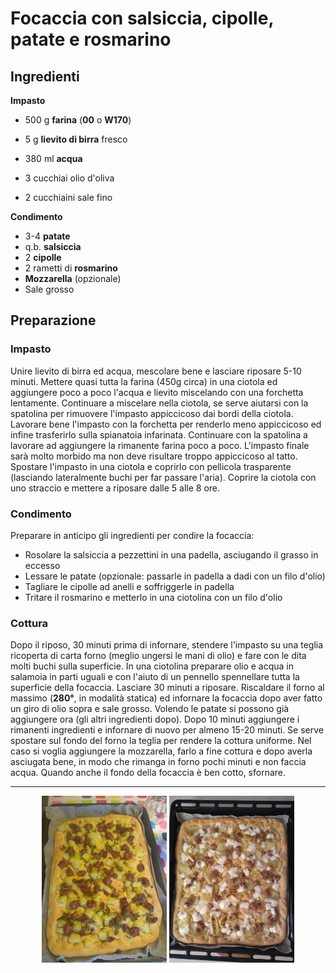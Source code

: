 # Focaccia con salsiccia, cipolle, patate e rosmarino

## Ingredienti

**Impasto**

* 500 g **farina** (**00** o **W170**)

* 5 g **lievito di birra** fresco
* 380 ml **acqua**
* 3 cucchiai olio d'oliva
* 2 cucchiaini sale fino

**Condimento**

* 3-4 **patate**
* q.b. **salsiccia**
* 2 **cipolle**
* 2 rametti di **rosmarino**
* **Mozzarella** (opzionale)
* Sale grosso

## Preparazione

### Impasto

Unire lievito di birra ed acqua, mescolare bene e lasciare riposare 5-10 minuti.
Mettere quasi tutta la farina (450g circa) in una ciotola ed aggiungere poco a  poco l'acqua e lievito miscelando con una forchetta lentamente.  Continuare a miscelare nella ciotola, se serve aiutarsi con la spatolina per rimuovere l'impasto appiccicoso dai bordi della ciotola.
Lavorare bene l'impasto con la forchetta per renderlo meno appiccicoso ed infine trasferirlo sulla spianatoia infarinata. Continuare con la spatolina a lavorare ad aggiungere la rimanente farina poco a poco. L'impasto finale sarà molto morbido ma non deve risultare troppo appiccicoso al tatto.  Spostare l'impasto in una ciotola e coprirlo con pellicola trasparente  (lasciando lateralmente buchi per far passare l'aria). Coprire la ciotola con uno straccio e mettere a riposare dalle 5 alle 8 ore.

### Condimento

Preparare in anticipo gli ingredienti per condire la focaccia:

* Rosolare la salsiccia a pezzettini in una padella, asciugando il grasso in eccesso
* Lessare le patate (opzionale: passarle in padella a dadi con un filo d'olio)
* Tagliare le cipolle ad anelli e soffriggerle in padella
* Tritare il rosmarino e metterlo in una ciotolina con un filo d'olio

### Cottura

Dopo il riposo, 30 minuti prima di infornare, stendere l'impasto su una teglia ricoperta di carta forno (meglio ungersi le mani di olio) e fare con le dita molti buchi sulla superficie. In una ciotolina preparare olio e acqua in salamoia in parti uguali e con l'aiuto di un pennello spennellare tutta la superficie della focaccia. Lasciare 30 minuti a riposare.
Riscaldare il forno al massimo (**280°**, in modalità statica) ed infornare la focaccia dopo aver fatto un giro di olio sopra e sale grosso.  Volendo le patate si possono già aggiungere ora (gli altri ingredienti  dopo).
Dopo 10 minuti aggiungere i rimanenti ingredienti e infornare di nuovo per almeno 15-20 minuti. Se serve spostare sul fondo del forno la teglia per rendere la cottura uniforme. Nel caso si voglia aggiungere la mozzarella, farlo a fine cottura e dopo averla asciugata bene, in modo che rimanga in forno pochi minuti e non faccia acqua. Quando anche il fondo della focaccia è ben cotto, sfornare.



___

<p align="center">
<img src="../img/panificati_focaccia_cicciona_1.jpg" alt="Focaccia cicciona" onclick="window.open(this.src)" width="200"/> <img src="../img/panificati_focaccia_cicciona_2.jpg" alt="Focaccia cicciona" onclick="window.open(this.src)" width="200"/>
</p>